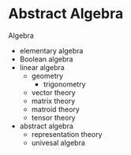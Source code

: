 # Abstract Algebra

Algebra
- elementary algebra
- Boolean algebra
- linear algebra
  - geometry
    - trigonometry
  - vector theory
  - matrix theory
  - matroid theory
  - tensor theory
- abstract algebra
  - representation theory
  - univesal algebra
